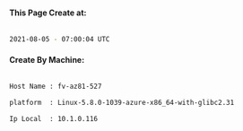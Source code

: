 
   
#### This Page Create at:

```bash

2021-08-05 - 07:00:04 UTC

```

#### Create By Machine:

```bash

Host Name : fv-az81-527

platform  : Linux-5.8.0-1039-azure-x86_64-with-glibc2.31

Ip Local  : 10.1.0.116

```

